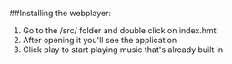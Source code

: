 ##Installing the webplayer: 
1. Go to the /src/ folder and double click on index.hmtl
2. After opening it you'll see the application
3. Click play to start playing music that's already built in